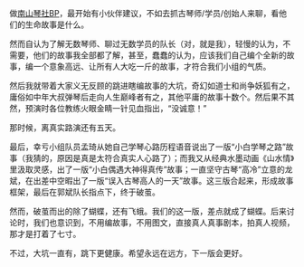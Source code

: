 
做[南山琴社BP](https://github.com/nanshanqinshe/GuqinAdoBP/issues)，最开始有小伙伴建议，不如去抓古琴师/学员/创始人来聊，看他们的生命故事是什么。

然而自认为了解无数琴师、聊过无数学员的队长（对，就是我），轻慢的认为，不需要，他们的故事我全部都了解，甚至，蠢蠢的认为，应该我们自己编个全新的故事，编一个意象高远、让所有人大吃一斤的故事，才符合我们小组的气质。

然后我就带着大家义无反顾的跳进瞎编故事的大坑，奇幻如道士和尚争妖狐有之，庸俗如中年大叔弹琴后走向人生巅峰者有之，其他平庸的故事十数个。然后果不其然，预演时各位教练火眼金睛一针见血指出，“没诚意！”

那时候，离真实路演还有五天。

最后，幸亏小组队员孟琦从她自己学琴心路历程语音说出了一版“小白学琴之路”故事（我猜的，原因是真是太符合真实人心路了）；而我又从经典水墨动画《山水情》里汲取灵感，出了一版“小白偶遇大神得真传”故事；一直坚守古琴“高冷”立意的龙斌，在出差中空暇出了一版“误入古琴高人的一天”故事。这三版合起来，形成故事框架，最后在郭斌队长指点下，终于破茧。

然而，破茧而出的除了蝴蝶，还有飞蛾。我们的这一版，差点就成了蝴蝶。后来讨论时，我们也意识到，不用编故事，不用图文，直接真人真事剧本，拍真人视频，那才是打着了七寸。

不过，大坑一直有，跳下更健康。希望永远在远方，下一版会更好。


  
